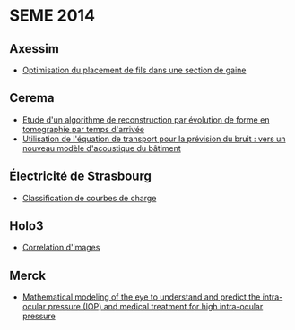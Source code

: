 SEME 2014
=========

Axessim
-------

 - [Optimisation du placement de fils dans une section de gaine](axessim-1.md)

Cerema
------

 - [Etude d'un algorithme de reconstruction par évolution de forme en tomographie par temps d'arrivée](cerema-1.md)
 - [Utilisation de l'équation de transport pour la prévision du bruit : vers un nouveau modèle d'acoustique du bâtiment](cerema-2.md)

Électricité de Strasbourg
-------------------------

 - [Classification de courbes de charge](eds.md)

Holo3
-----

 - [Correlation d'images](holo3-1.md)


Merck
-----

 - [Mathematical modeling of the eye to understand and predict the intra-ocular pressure (IOP) and medical treatment for high intra-ocular pressure](merck.md)
